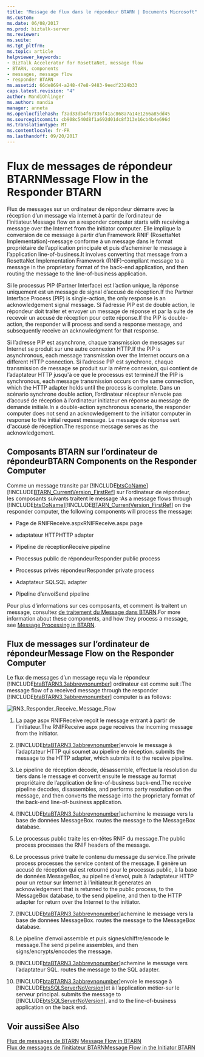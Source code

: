 ```yaml
---
title: "Message de flux dans le répondeur BTARN | Documents Microsoft"
ms.custom: 
ms.date: 06/08/2017
ms.prod: biztalk-server
ms.reviewer: 
ms.suite: 
ms.tgt_pltfrm: 
ms.topic: article
helpviewer_keywords:
- BizTalk Accelerator for RosettaNet, message flow
- BTARN, components
- messages, message flow
- responder BTARN
ms.assetid: 66de8694-a248-47e8-9483-9eedf2324b33
caps.latest.revision: "4"
author: MandiOhlinger
ms.author: mandia
manager: anneta
ms.openlocfilehash: f3ad33db4f67336f41ac868a7a14e1266a85dd45
ms.sourcegitcommit: cb908c540d8f1a692d01dc8f313e16cb4b4e696d
ms.translationtype: MT
ms.contentlocale: fr-FR
ms.lasthandoff: 09/20/2017
---
```

# <a name="message-flow-in-the-responder-btarn"></a><span data-ttu-id="0bd10-102">Flux de messages de répondeur BTARN</span><span class="sxs-lookup"><span data-stu-id="0bd10-102">Message Flow in the Responder BTARN</span></span>
<span data-ttu-id="0bd10-103">Flux de messages sur un ordinateur de répondeur démarre avec la réception d’un message via Internet à partir de l’ordinateur de l’initiateur.</span><span class="sxs-lookup"><span data-stu-id="0bd10-103">Message flow on a responder computer starts with receiving a message over the Internet from the initiator computer.</span></span> <span data-ttu-id="0bd10-104">Elle implique la conversion de ce message à partir d’un Framework RNIF (RosettaNet Implementation)-message conforme à un message dans le format propriétaire de l’application principale et puis d’acheminer le message à l’application line-of-business.</span><span class="sxs-lookup"><span data-stu-id="0bd10-104">It involves converting that message from a RosettaNet Implementation Framework (RNIF)-compliant message to a message in the proprietary format of the back-end application, and then routing the message to the line-of-business application.</span></span>  
  
 <span data-ttu-id="0bd10-105">Si le processus PIP (Partner Interface) est l’action unique, la réponse uniquement est un message de signal d’accusé de réception.</span><span class="sxs-lookup"><span data-stu-id="0bd10-105">If the Partner Interface Process (PIP) is single-action, the only response is an acknowledgement signal message.</span></span> <span data-ttu-id="0bd10-106">Si l’adresse PIP est de double action, le répondeur doit traiter et envoyer un message de réponse et par la suite de recevoir un accusé de réception pour cette réponse.</span><span class="sxs-lookup"><span data-stu-id="0bd10-106">If the PIP is double-action, the responder will process and send a response message, and subsequently receive an acknowledgment for that response.</span></span>  
  
 <span data-ttu-id="0bd10-107">Si l’adresse PIP est asynchrone, chaque transmission de messages sur Internet se produit sur une autre connexion HTTP.</span><span class="sxs-lookup"><span data-stu-id="0bd10-107">If the PIP is asynchronous, each message transmission over the Internet occurs on a different HTTP connection.</span></span> <span data-ttu-id="0bd10-108">Si l’adresse PIP est synchrone, chaque transmission de message se produit sur la même connexion, qui contient de l’adaptateur HTTP jusqu'à ce que le processus est terminé.</span><span class="sxs-lookup"><span data-stu-id="0bd10-108">If the PIP is synchronous, each message transmission occurs on the same connection, which the HTTP adapter holds until the process is complete.</span></span> <span data-ttu-id="0bd10-109">Dans un scénario synchrone double action, l’ordinateur récepteur n’envoie pas d’accusé de réception à l’ordinateur initiateur en réponse au message de demande initiale.</span><span class="sxs-lookup"><span data-stu-id="0bd10-109">In a double-action synchronous scenario, the responder computer does not send an acknowledgement to the initiator computer in response to the initial request message.</span></span> <span data-ttu-id="0bd10-110">Le message de réponse sert d'accusé de réception.</span><span class="sxs-lookup"><span data-stu-id="0bd10-110">The response message serves as the acknowledgement.</span></span>  
  
## <a name="btarn-components-on-the-responder-computer"></a><span data-ttu-id="0bd10-111">Composants BTARN sur l’ordinateur de répondeur</span><span class="sxs-lookup"><span data-stu-id="0bd10-111">BTARN Components on the Responder Computer</span></span>  
 <span data-ttu-id="0bd10-112">Comme un message transite par [!INCLUDE[btsCoName](../../includes/btsconame-md.md)] [!INCLUDE[BTARN_CurrentVersion_FirstRef](../../includes/btarn-currentversion-firstref-md.md)] sur l’ordinateur de répondeur, les composants suivants traitent le message :</span><span class="sxs-lookup"><span data-stu-id="0bd10-112">As a message flows through [!INCLUDE[btsCoName](../../includes/btsconame-md.md)][!INCLUDE[BTARN_CurrentVersion_FirstRef](../../includes/btarn-currentversion-firstref-md.md)] on the responder computer, the following components will process the message:</span></span>  
  
-   <span data-ttu-id="0bd10-113">Page de RNIFReceive.aspx</span><span class="sxs-lookup"><span data-stu-id="0bd10-113">RNIFReceive.aspx page</span></span>  
  
-   <span data-ttu-id="0bd10-114">adaptateur HTTP</span><span class="sxs-lookup"><span data-stu-id="0bd10-114">HTTP adapter</span></span>  
  
-   <span data-ttu-id="0bd10-115">Pipeline de réception</span><span class="sxs-lookup"><span data-stu-id="0bd10-115">Receive pipeline</span></span>  
  
-   <span data-ttu-id="0bd10-116">Processus public de répondeur</span><span class="sxs-lookup"><span data-stu-id="0bd10-116">Responder public process</span></span>  
  
-   <span data-ttu-id="0bd10-117">Processus privés répondeur</span><span class="sxs-lookup"><span data-stu-id="0bd10-117">Responder private process</span></span>  
  
-   <span data-ttu-id="0bd10-118">Adaptateur SQL</span><span class="sxs-lookup"><span data-stu-id="0bd10-118">SQL adapter</span></span>  
  
-   <span data-ttu-id="0bd10-119">Pipeline d’envoi</span><span class="sxs-lookup"><span data-stu-id="0bd10-119">Send pipeline</span></span>  
  
 <span data-ttu-id="0bd10-120">Pour plus d’informations sur ces composants, et comment ils traitent un message, consultez [de traitement du Message dans BTARN](../../adapters-and-accelerators/accelerator-rosettanet/message-processing-in-btarn.md).</span><span class="sxs-lookup"><span data-stu-id="0bd10-120">For more information about these components, and how they process a message, see [Message Processing in BTARN](../../adapters-and-accelerators/accelerator-rosettanet/message-processing-in-btarn.md).</span></span>  
  
## <a name="message-flow-on-the-responder-computer"></a><span data-ttu-id="0bd10-121">Flux de messages sur l’ordinateur de répondeur</span><span class="sxs-lookup"><span data-stu-id="0bd10-121">Message Flow on the Responder Computer</span></span>  
 <span data-ttu-id="0bd10-122">Le flux de messages d’un message reçu via le répondeur [!INCLUDE[btaBTARN3.3abbrevnonumber](../../includes/btabtarn3-3abbrevnonumber-md.md)] ordinateur est comme suit :</span><span class="sxs-lookup"><span data-stu-id="0bd10-122">The message flow of a received message through the responder [!INCLUDE[btaBTARN3.3abbrevnonumber](../../includes/btabtarn3-3abbrevnonumber-md.md)] computer is as follows:</span></span>  
  
 ![](../../adapters-and-accelerators/accelerator-rosettanet/media/rn3-responder-receive-message-flow.gif "RN3_Responder_Receive_Message_Flow")  
  
1.  <span data-ttu-id="0bd10-123">La page aspx RNIFReceive reçoit le message entrant à partir de l’initiateur.</span><span class="sxs-lookup"><span data-stu-id="0bd10-123">The RNIFReceive aspx page receives the incoming message from the initiator.</span></span>  
  
2.  [!INCLUDE[btaBTARN3.3abbrevnonumber](../../includes/btabtarn3-3abbrevnonumber-md.md)]<span data-ttu-id="0bd10-124">envoie le message à l’adaptateur HTTP qui soumet au pipeline de réception.</span><span class="sxs-lookup"><span data-stu-id="0bd10-124"> submits the message to the HTTP adapter, which submits it to the receive pipeline.</span></span>  
  
3.  <span data-ttu-id="0bd10-125">Le pipeline de réception décode, désassemble, effectue la résolution du tiers dans le message et convertit ensuite le message au format propriétaire de l’application de line-of-business back-end.</span><span class="sxs-lookup"><span data-stu-id="0bd10-125">The receive pipeline decodes, disassembles, and performs party resolution on the message, and then converts the message into the proprietary format of the back-end line-of-business application.</span></span>  
  
4.  [!INCLUDE[btaBTARN3.3abbrevnonumber](../../includes/btabtarn3-3abbrevnonumber-md.md)]<span data-ttu-id="0bd10-126">achemine le message vers la base de données MessageBox.</span><span class="sxs-lookup"><span data-stu-id="0bd10-126"> routes the message to the MessageBox database.</span></span>  
  
5.  <span data-ttu-id="0bd10-127">Le processus public traite les en-têtes RNIF du message.</span><span class="sxs-lookup"><span data-stu-id="0bd10-127">The public process processes the RNIF headers of the message.</span></span>  
  
6.  <span data-ttu-id="0bd10-128">Le processus privé traite le contenu du message du service.</span><span class="sxs-lookup"><span data-stu-id="0bd10-128">The private process processes the service content of the message.</span></span> <span data-ttu-id="0bd10-129">Il génère un accusé de réception qui est retourné pour le processus public, à la base de données MessageBox, au pipeline d’envoi, puis à l’adaptateur HTTP pour un retour sur Internet à l’initiateur.</span><span class="sxs-lookup"><span data-stu-id="0bd10-129">It generates an acknowledgement that is returned to the public process, to the MessageBox database, to the send pipeline, and then to the HTTP adapter for return over the Internet to the initiator.</span></span>  
  
7.  [!INCLUDE[btaBTARN3.3abbrevnonumber](../../includes/btabtarn3-3abbrevnonumber-md.md)]<span data-ttu-id="0bd10-130">achemine le message vers la base de données MessageBox.</span><span class="sxs-lookup"><span data-stu-id="0bd10-130"> routes the message to the MessageBox database.</span></span>  
  
8.  <span data-ttu-id="0bd10-131">Le pipeline d’envoi assemble et puis signes/chiffre/encode le message.</span><span class="sxs-lookup"><span data-stu-id="0bd10-131">The send pipeline assembles, and then signs/encrypts/encodes the message.</span></span>  
  
9. [!INCLUDE[btaBTARN3.3abbrevnonumber](../../includes/btabtarn3-3abbrevnonumber-md.md)]<span data-ttu-id="0bd10-132">achemine le message vers l’adaptateur SQL.</span><span class="sxs-lookup"><span data-stu-id="0bd10-132"> routes the message to the SQL adapter.</span></span>  
  
10. [!INCLUDE[btaBTARN3.3abbrevnonumber](../../includes/btabtarn3-3abbrevnonumber-md.md)]<span data-ttu-id="0bd10-133">envoie le message à [!INCLUDE[btsSQLServerNoVersion](../../includes/btssqlservernoversion-md.md)]et à l’application métier-sur le serveur principal.</span><span class="sxs-lookup"><span data-stu-id="0bd10-133"> submits the message to [!INCLUDE[btsSQLServerNoVersion](../../includes/btssqlservernoversion-md.md)], and to the line-of-business application on the back end.</span></span>  
  
## <a name="see-also"></a><span data-ttu-id="0bd10-134">Voir aussi</span><span class="sxs-lookup"><span data-stu-id="0bd10-134">See Also</span></span>  
 <span data-ttu-id="0bd10-135">[Flux de messages de BTARN](../../adapters-and-accelerators/accelerator-rosettanet/message-flow-in-btarn.md) </span><span class="sxs-lookup"><span data-stu-id="0bd10-135">[Message Flow in BTARN](../../adapters-and-accelerators/accelerator-rosettanet/message-flow-in-btarn.md) </span></span>  
 [<span data-ttu-id="0bd10-136">Flux de messages de l’initiateur BTARN</span><span class="sxs-lookup"><span data-stu-id="0bd10-136">Message Flow in the Initiator BTARN</span></span>](../../adapters-and-accelerators/accelerator-rosettanet/message-flow-in-the-initiator-btarn.md)